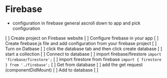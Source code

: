 # Firebase
- configuration in firebase general ascroll down to app and pick configuration


[ ] Create project on Firebase website
[ ] Configure firebase in your app
    [ ] Create firebase.js file and add configuration from your firebase project
[ ] Turn on Datbase
    [ ] click the database tab and then click create database
    [ ] start a collection
[ ] Connect to database
    [ ] import firebase/firestore `import 'firebase/firestore';`
    [ ] import firestore from firebase `import { firestore } from './firebase';`
[ ] Get from database
    [ ] add the get request (componentDidMount)
[ ] Add to database
    [ ]
